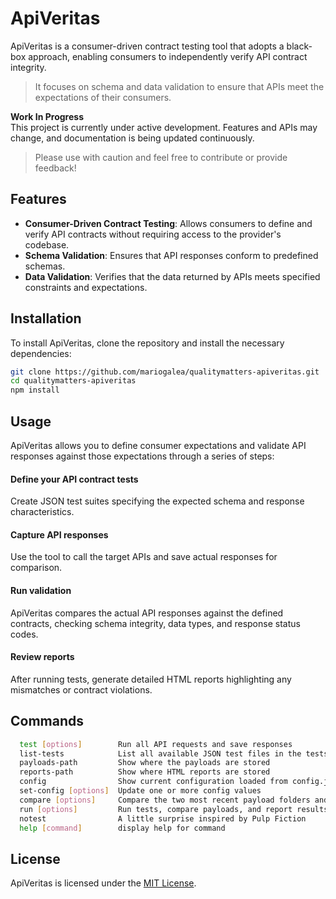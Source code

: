 # ApiVeritas

ApiVeritas is a consumer-driven contract testing tool that adopts a black-box approach, enabling consumers to independently verify API contract integrity. 
> It focuses on schema and data validation to ensure that APIs meet the expectations of their consumers.

**Work In Progress**  
This project is currently under active development. Features and APIs may change, and documentation is being updated continuously.  
>Please use with caution and feel free to contribute or provide feedback!

## Features

- **Consumer-Driven Contract Testing**: Allows consumers to define and verify API contracts without requiring access to the provider's codebase.
- **Schema Validation**: Ensures that API responses conform to predefined schemas.
- **Data Validation**: Verifies that the data returned by APIs meets specified constraints and expectations.

## Installation

To install ApiVeritas, clone the repository and install the necessary dependencies:

```bash
git clone https://github.com/mariogalea/qualitymatters-apiveritas.git
cd qualitymatters-apiveritas
npm install
```

## Usage
ApiVeritas allows you to define consumer expectations and validate API responses against those expectations through a series of steps:

#### Define your API contract tests
Create JSON test suites specifying the expected schema and response characteristics.

#### Capture API responses
Use the tool to call the target APIs and save actual responses for comparison.

#### Run validation
ApiVeritas compares the actual API responses against the defined contracts, checking schema integrity, data types, and response status codes.

#### Review reports
After running tests, generate detailed HTML reports highlighting any mismatches or contract violations.

## Commands

```bash
  test [options]        Run all API requests and save responses
  list-tests            List all available JSON test files in the tests/ folder
  payloads-path         Show where the payloads are stored
  reports-path          Show where HTML reports are stored
  config                Show current configuration loaded from config.json
  set-config [options]  Update one or more config values
  compare [options]     Compare the two most recent payload folders and show test results
  run [options]         Run tests, compare payloads, and report results
  notest                A little surprise inspired by Pulp Fiction
  help [command]        display help for command
```

## License

ApiVeritas is licensed under the [MIT License](https://opensource.org/licenses/MIT).



